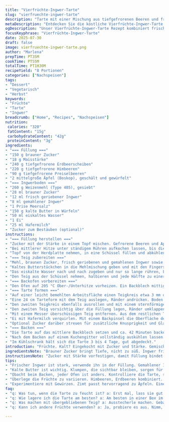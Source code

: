 ```yaml
---
title: "Vierfrüchte-Ingwer-Tarte"
slug: "vierfruechte-ingwer-tarte"
description: "Tarte mit einer Mischung aus tiefgefrorenen Beeren und frischen Äpfeln. Boden aromatisiert mit frischem und gemahlenem Ingwer, brauner Zucker sorgt für Karamellnoten. Zubereitung über etwa 1 Stunde 15 Minuten mit Kühlzeiten. Für acht Portionen, vegetarisch, ohne Nüsse. Die Füllung wird auf dem Herd eingekocht, dabei leicht eingedickt. Der Teig wird in zwei Platten gerollt, mit ausgeschnittenen Sternen dekoriert. Im Ofen goldbraun backen. Hält sich einige Tage im Kühlschrank. Eignet sich als herbstliches Dessert oder für festliche Anlässe."
metaDescription: "Entdecken Sie die köstliche Vierfrüchte-Ingwer-Tarte mit aromatischen Äpfeln und Beeren. Einfach zuzubereiten, perfekt für jeden Anlass."
ogDescription: "Unser Vierfrüchte-Ingwer-Tarte Rezept kombiniert frische Äpfel, gefrorene Beeren und eine würzige Ingwerkruste. Ideal für den Herbst."
focusKeyphrase: "Vierfrüchte-Ingwer-Tarte"
date: 2025-07-30
draft: false
image: vierfruechte-ingwer-tarte.png
author: "Marlena"
prepTime: PT35M
cookTime: PT55M
totalTime: PT1H30M
recipeYield: "8 Portionen"
categories: ["Nachspeisen"]
tags:
- "Dessert"
- "Vegetarisch"
- "Herbst"
keywords:
- "Früchte"
- "Tarte"
- "Ingwer"
breadcrumb: ["Home", "Recipes", "Nachspeisen"]
nutrition: 
 calories: "320"
 fatContent: "15g"
 carbohydrateContent: "42g"
 proteinContent: "3g"
ingredients:
- "=== Füllung ==="
- "150 g brauner Zucker"
- "18 g Maisstärke"
- "240 g tiefgefrorene Erdbeerscheiben"
- "220 g tiefgefrorene Himbeeren"
- "90 g tiefgefrorene Preiselbeeren"
- "2 mittelgroße Äpfel (Boskop), geschält und gewürfelt"
- "=== Ingwerboden ==="
- "260 g Weizenmehl (Type 405), gesiebt"
- "28 ml brauner Zucker"
- "12 ml frisch geriebener Ingwer"
- "8 ml gemahlener Ingwer"
- "1 Prise Meersalz"
- "150 g kalte Butter in Würfeln"
- "50 ml eiskaltes Wasser"
- "1 Ei"
- "25 ml Hafermilch"
- "Zucker zum Bestäuben (optional)"
instructions:
- "=== Füllung herstellen ==="
- "Zucker mit der Stärke in einem Topf mischen. Gefrorene Beeren und Apfelwürfel hinzufügen und gut vermengen, bis alles mit Zucker bedeckt ist."
- "Bei mittlerer Hitze unter ständigem Rühren aufkochen lassen, bis die Mischung anfängt zu blubbern und leicht eindickt."
- "Topf von der Herdplatte nehmen, in eine Schüssel füllen und abkühlen lassen. Dann abdecken und bis zur weiteren Verwendung in den Kühlschrank stellen."
- "=== Teig zubereiten ==="
- "Mehl, braunen Zucker, frisch geriebenen und gemahlenen Ingwer sowie Salz in eine Rührschüssel geben und vermischen."
- "Kaltes Butterstückchen in die Mehlmischung geben und mit den Fingerspitzen einarbeiten, bis Krümel mit der Größe von kleinen Erbsen entstehen."
- "Das eiskalte Wasser nach und nach zugeben und nur so lange rühren, bis sich die trockenen Zutaten leicht verbinden. Kleine Butterstücke sichtbar lassen."
- "Den Teig aus der Schüssel nehmen, halbieren und jede Hälfte zu einer flachen Scheibe formen. In Frischhaltefolie wickeln und mindestens 65 Minuten kaltstellen."
- "=== Backofen vorbereiten ==="
- "Den Ofen auf 205 °C Ober-/Unterhitze vorheizen. Ein Backblech mittig einschieben."
- "=== Tarte formen ==="
- "Auf einer leicht bemehlten Arbeitsfläche einen Teigkreis etwa 3 mm dünn ausrollen."
- "Eine 24 cm Tarteform mit dem Teig auslegen, Ränder andrücken. Boden mit der vorbereiteten Fruchtfüllung gleichmäßig bedecken."
- "Den zweiten Teigkreis ebenfalls ausrollen und mit einem sternförmigen Ausstecher mehrere Löcher ausstechen."
- "Den zweiten Teig vorsichtig über die Füllung legen, Ränder umklappen und die beiden Teigschichten fest zusammendrücken."
- "Mit einem Messer überschüssigen Teig entfernen. Aus dem restlichen Teig weitere Sterne ausstechen, auf die Tarte legen und leicht andrücken."
- "Ei mit Hafermilch verquirlen. Mit einem Backpinsel die Oberfläche der Tarte und die Sternverzierungen einpinseln."
- "Optional Zucker darüber streuen für zusätzliche Knusprigkeit und Glanz."
- "=== Backen ==="
- "Die Tarte auf das mittlere Backblech setzen und ca. 42 Minuten backen, bis die Kruste goldbraun und knusprig ist."
- "Nach dem Backen auf einem Kuchengitter vollständig auskühlen lassen."
- "Im Kühlschrank hält sich die Tarte 3 bis 4 Tage, gut abgedeckt."
introduction: "Früchte. Kalt? Eingekocht mit Zucker und Stärke. Gemischt. Apfel, Beeren – gemischt. Dickt ein im Topf, abkühlen, ruhen. Teig: Mehl, butterig, brauner Zucker, Ingwer frisch und gemahlen. Kaltes Wasser, schnell, nicht zu viel kneten. Kühlen. Backofen heiß. Formen: Boden und Deckel. Sterne aus Teigresten. Eibemalung — gold. Backen, 40+ Minuten. Kruste knusprig, innen saftig. Kühlschrank, steht für mehrere Tage."
ingredientsNote: "Brauner Zucker bringt Tiefe, nicht zu süß. Ingwer frisch und getrocknet – kontrastierend und würzig. Mehl Typ 405 neutral, für gute Konsistenz. Butter kalt, in Stücken; entscheidend für Blätterung. Wasser eiskalt, damit sich Teig nicht zu sehr verbindet. Milch ersetzt, um leichte Farbe zu geben und ohne Milchprodukt besser. Gefrorene Früchte, nicht auftauen vor dem Kochen – Saft bleibt in Kern. Äpfel säuerlich, Boskop passt für Balance. Sternformen für Biss und Optik. Zucker zum Bestäuben optional, für Knusprigkeit und Glanz."
instructionsNote: "Zucker mit Stärke vorfestigen, damit Füllung bindet. Früchte erst im Topf vorsichtig rühren, damit sie nicht zerfallen. Schnell abkühlen, dann kühlen. Teig nicht übermischen, butterstückchen bleiben sichtbar, für gute Textur. Zwei Teigscheiben, um Füllung einzuschließen, gut dicht schließen, sonst läuft Saft aus. Sterne locker auflegen, mit Ei bepinseln, trockne Oberfläche gibt Glanz. Backzeit kontrollieren, Ofen unterschiedlich. Abkühlen lassen, sonst zerfällt die Tarte. Kühlschrank: luftdicht, sonst zieht Feuchtigkeit ein."
tips:
- "Frischer Ingwer ist stark, verwende ihn in der Füllung. Gemahlener Ingwer bringt Tiefe. Mische gut für gleichmäßigen Geschmack. Sei sparsam, nicht zuviel. Äpfel unbedingt Boskop nehmen. Sie halten beim Backen ihre Form und bringen Säure. Tiefgefrorene Beeren sind perfekt, direkt ins Rezept, kein Auftauen. Dadurch bleibt der Saft. Tarte gut abkühlen lassen, sonst wird sie matschig. Länger im Kühlschrank hält sich die Tarte frisch."
- "Kalte Butter ist wichtig. Klumpen, die sichtbar bleiben, sorgen für Blätterteigstruktur. Teig nicht zu lange kneten. Brich hier die Regeln, lass es grob. Ein Ei verleiht der Tarte Glanz. Bepinsle sie vor dem Backen. Zuckerglasur optional, für zusätzliche Süße. Für den Teig sind zwei Platten notwendig, untere für die Füllung, obere für den Schutz. Drücke die Ränder gut zusammen. Saft darf nicht auslaufen."
- "Obacht beim Backen, jeder Ofen ist anders. Kontrolliere die Tarte, sie sollte goldbraun sein. Warte, bis sie ganz abgekühlt ist, bevor du sie schneidest. Sonst zerbricht sie. Lagere sie im Kühlschrank. Am besten in einer luftdichten Box. Ein paar Tage hält sie sich. Bei warmem Wetter schnell verbrauchen. Genieß die Tarte, frisch serviert mit Sahne oder Jogurt."
- "Überlege die Früchte zu variieren. Himbeeren, Erdbeeren kombiniert. Preiselbeeren geben eine säuerliche Note. Deko mit backenden Sternen ist schick. Wenn du kreativ bist, mache eigene Formen. Reste des Teigs? Steche Ausstecherle aus. Leckere Snacks für zwischendurch. Unbedingt nicht wegwerfen, alles verwenden. Denke an Präsentation. Ein schöner Teller kann Wunder wirken. Mache es ansprechend."
- "Experimentiere mit Gewürzen. Zimt passt hervorragend zu Äpfeln. Eine Prise kann den Unterschied machen. Vanille oder eine Prise Muskat? Einfach ausprobieren. Ingwer, süß und scharf. Ist ein echter Hingucker in jeder Füllung. Achte auf den Süßegrad. Brauner Zucker bringt Karamellnoten, aber auch Honig kann schmecken. Jeder kann es anpassen. Mach es zu deinem."
faq:
- "q: Was tun, wenn die Tarte zu feucht ist? a: Erst mal, lass sie gut abkühlen. Manchmal hilft mehr Stärke. Auch weniger Saft in der Füllung kann gut sein. Den Teig gut abdrücken."
- "q: Wie lagere ich die Tarte am besten? a: Am besten in einer Box im Kühlschrank. Vor Feuchtigkeit schützen. Aber wenn du schnell isst, ist das kein Problem. Luftdicht ist besser für die Frische."
- "q: Was machen mit übergebliebenen Teig? a: Ausstecherle machen. Gebacken sind sie lecker. Snacks für die Kinder. Oder die Reste einer anderen Füllung nutzen, kreativ bleiben."
- "q: Kann ich andere Früchte verwenden? a: Ja, probiere es aus. Nimm, was du magst. Äpfel sind wichtig, für den Geschmack. Aber Beeren, Pfirsiche oder andere Früchte sind auch möglich."

---
```

